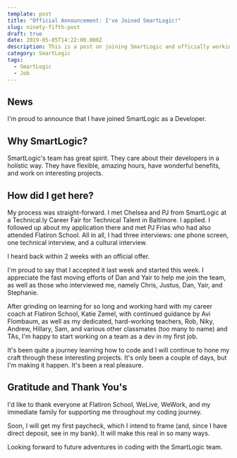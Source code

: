```yaml
---
template: post
title: "Official Announcement: I've Joined SmartLogic!"
slug: ninety-fifth-post
draft: true
date: 2019-05-05T14:22:00.000Z
description: This is a post on joining SmartLogic and officially working on a dev team.
category: SmartLogic
tags:
  - SmartLogic
  - Job
---
```


## News 

I'm proud to announce that I have joined SmartLogic as a Developer. 

## Why SmartLogic? 

SmartLogic's team has great spirit. They care about their developers in a holistic way. They have flexible, amazing hours, have wonderful benefits, and work on interesting projects. 

## How did I get here? 

My process was straight-forward. I met Chelsea and PJ from SmartLogic at a Technical.ly Career Fair for Technical Talent in Baltimore. I applied. I followed up about my application there and met PJ Frias who had also attended Flatiron School. All in all, I had three interviews: one phone screen, one technical interview, and a cultural interview. 

I heard back within 2 weeks with an official offer. 

I'm proud to say that I accepted it last week and started this week. I appreciate the fast moving efforts of Dan and Yair to help me join the team, as well as those who interviewed me, namely Chris, Justus, Dan, Yair, and Stephanie. 

After grinding on learning for so long and working hard with my career coach at Flatiron School, Katie Zemel, with continued guidance by Avi Flombaum, as well as my dedicated, hard-working teachers, Rob, Niky, Andrew, Hillary, Sam, and various other classmates (too many to name) and TAs, I'm happy to start working on a team as a dev in my first job. 

It's been quite a journey learning how to code and I will continue to hone my craft through these interesting projects. It's only been a couple of days, but I'm making it happen. It's been a real pleasure.

## Gratitude and Thank You's 

I'd like to thank everyone at Flatiron School, WeLive, WeWork, and my immediate family for supporting me throughout my coding journey. 

Soon, I will get my first paycheck, which I intend to frame (and, since I have direct deposit, see in my bank). It will make this real in so many ways. 

Looking forward to future adventures in coding with the SmartLogic team. 